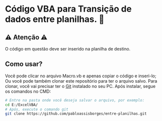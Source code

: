 # Código VBA para Transição de dados entre planilhas. 💬

## ⚠️ Atenção ⚠️
O código em questão deve ser inserido na planilha de destino.

## Como usar?
Você pode clicar no arquivo Macro.vb e apenas copiar o código e inseri-lo;
Ou você pode também clonar este repositório para ter o arquivo salvo.
Para clonar, você vai precisar ter o [Git](https://git-scm.com) instalado no seu PC. Após instalar, segue os comandos no CMD:

```bash
# Entre na pasta onde você deseja salvar o arquivo, por exemplo:
cd E:/ExcelVBA/
# Após, execute o comando git
git clone https://github.com/pabloassisborges/entre-planilhas.git


```
